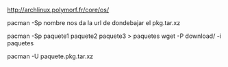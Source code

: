 http://archlinux.polymorf.fr/core/os/


pacman -Sp nombre
  nos da la url de dondebajar el pkg.tar.xz

pacman -Sp paquete1 paquete2 paquete3 > paquetes
wget -P download/ -i paquetes

pacman -U paquete.pkg.tar.xz
